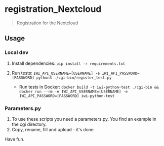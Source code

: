 # registration_Nextcloud

> Registration for the Nextcloud

## Usage

### Local dev

1. Install dependencies: `pip install -r requirements.txt`
2. Run tests: `IWI_API_USERNAME=[USERNAME] -e IWI_API_PASSWORD=[PASSWORD] python3 ./cgi-bin/register_test.py`

   - Run tests in Docker: `docker build -t iwi-python-test ./cgi-bin && docker run --rm -e IWI_API_USERNAME=[USERNAME] -e IWI_API_PASSWORD=[PASSWORD] iwi-python-test`

### Parameters.py

1. To use these scripts you need a parameters.py. You find an example in the cgi directory.
2. Copy, rename, fill and upload - it's done

Have fun.

